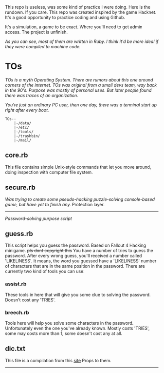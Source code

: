 This repo is useless, was some kind of practice i were doing. Here is the rundown. If you care.
This repo was created inspired by the game Hacknet. It's a good opportunity to practice coding and using Github.

It's a simulation, a game to be exact. Where you'll need to get admin access.
The project is unfinish.

*As you can see, most of them are written in Ruby. I think it'd be more ideal if they were compiled to machine code.*

# TOs #
  *TOs is a myth Operating System. There are rumors about this one around corners of the internet.*
  *TOs was original from a small devs team, way back in the 90's. Purpose was mostly of personal uses.
  But later people found there was traces of an organization.*
  
  *You're just an ordinary PC user, then one day, there was a terminal start up right after every boot.*
  ```
  TOs--
      |-/data/    
      |-/etc/
      |-/tools/
      |-/trashbin/
      |-/mail/
   ```
## core.rb ##
This file contains simple Unix-style commands that let you move around, doing inspection with computer file system.

## secure.rb ##
*Was trying to create some pseudo-hacking puzzle-solving console-based game, but have yet to finish any.*
Protection layer.

-----

*Password-solving purpose script*
## guess.rb ##
This script helps you guess the password. Based on Fallout 4 Hacking minigame. ~~pls dont copyright this~~
You have a number of tries to guess the password. After every wrong guess, you'll received a number called 'LIKELINESS'. It means, the word you guessed have a 'LIKELINESS' number of characters that are in the same position in the password.
There are currently two kind of tools you can use:

### assist.rb ###
These tools in here that will give you some clue to solving the password.
Doesn't cost any 'TRIES'.

### breech.rb ###
Tools here will help you solve some characters in the password. Unfortunately even the one you've already known.
Mostly costs 'TRIES', some may costs more than 1, some doesn't cost any at all.

## dic.txt ##
This file is a compilation from this [site](http://www.ef.com/english-resources/english-vocabulary/top-1000-words/)
Props to them.

------
